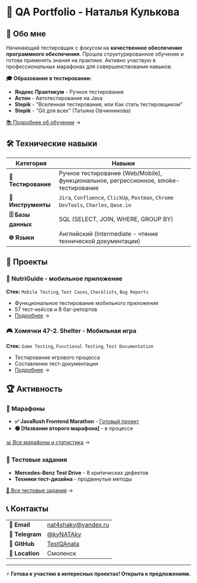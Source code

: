 # 🧪 QA Portfolio - Наталья Кулькова

## 👋 Обо мне

Начинающий тестировщик с фокусом на **качественное обеспечение программного обеспечения**. Прошла структурированное обучение и готова применять знания на практике. Активно участвую в профессиональных марафонах для совершенствования навыков.

**🎓 Образование в тестировании:**
- **Яндекс Практикум** - Ручное тестирование
- **Астон** - Автотестирование на Java  
- **Stepik** - "Вселенная тестирования, или Как стать тестировщиком"
- **Stepik** - "Git для всех" (Татьяна Овчинникова)

[📚 Подробнее об обучении](/Education.md) →

## 🛠 Технические навыки

| Категория | Навыки |
|-----------|--------|
| **🧪 Тестирование** | Ручное тестирование (Web/Mobile), функциональное, регрессионное, smoke-тестирование |
| **🔧 Инструменты** | `Jira`, `Confluence`, `ClickUp`, `Postman`, `Chrome DevTools`, `Charles`, `Qase.io` |
| **🗄 Базы данных** | SQL (SELECT, JOIN, WHERE, GROUP BY) |
| **🌐 Языки** | Английский (Intermediate - чтение технической документации) |

## 📁 Проекты

### 📱 NutriGuide - мобильное приложение
**Стек:** `Mobile Testing`, `Test Cases`, `Checklists`, `Bug Reports`
- Функциональное тестирование мобильного приложения
- 57 тест-кейсов и 8 баг-репортов
- [Подробнее](Projects/NutriGuide/README.md) →

### 🎮 Хомячки 47-2. Shelter - Мобильная игра  
**Стек:** `Game Testing`, `Functional Testing`, `Test Documentation`
- Тестирование игрового процесса
- Составление тест-документации
- [Подробнее](Projects/Hamsters-Shelter/README.md) →

## 🏆 Активность

### 🚀 Марафоны
- **✅ JavaRush Frontend Marathon** - [Готовый проект](https://testqanata.github.io/javarush-frontend-marathon/)
- **🟢 [Название второго марафона]** - в процессе

[📊 Все марафоны и статистика](./Marathons.md) →

### 📝 Тестовые задания
- **Mercedes-Benz Test Drive** - 8 критических дефектов
- **Техники тест-дизайна** - продвинутые методы

[🎯 Все тестовые задания](./Test-assignments.md) →

## 📞 Контакты

| | |
|-|-|
| **📧 Email** | nat4shaky@yandex.ru |
| **📱 Telegram** | [@kyNATAky](https://t.me/kyNATAky) |
| **💼 GitHub** | [TestQAnata](https://github.com/TestQAnata) |
| **📍 Location** | Смоленск |

---

⚡ **Готова к участию в интересных проектах! Открыта к предложениям.**
